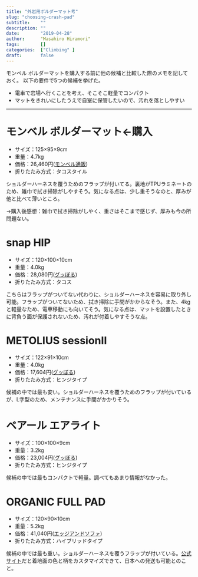```yaml
---
title: "外岩用ボルダーマット考"
slug: "choosing-crash-pad"
subtitle:    ""
description: ""
date:        "2019-04-28"
author:      "Masahiro Hiramori"
tags:        []
categories:  ["Climbing" ]
draft:       false
---
```


モンベル ボルダーマットを購入する前に他の候補と比較した際のメモを記しておく。
以下の要件で5つの候補を挙げた。

- 電車で岩場へ行くことを考え、そこそこ軽量でコンパクト
- マットをきれいにしたうえで自室に保管したいので、汚れを落としやすい

---

# モンベル ボルダーマット←購入

- サイズ：125×95×9cm
- 重量：4.7kg
- 価格：26,460円([モンベル通販](https://webshop.montbell.jp/goods/disp.php?product_id=1223376))
- 折りたたみ方式：タコスタイル

ショルダーハーネスを覆うためのフラップが付いてる。裏地がTPUラミネートのため、雑巾で拭き掃除がしやすそう。気になる点は、少し重そうなのと、厚みが他と比べて薄いところ。

→購入後感想：雑巾で拭き掃除がしやく、重さはそこまで感じず、厚みも今の所問題ない。

# snap HIP

- サイズ：120×100×10cm
- 重量：4.0kg
- 価格：28,080円([グッぼる](https://shop.goodbouldering.com/?pid=142264026))
- 折りたたみ方式：タコス

こちらはフラップがついてない代わりに、ショルダーハーネスを容易に取り外し可能。フラップがついてないため、拭き掃除に手間がかからなそう。また、4kgと軽量なため、電車移動にも向いてそう。気になる点は、マットを設置したときに背負う面が保護されないため、汚れが付着しやすそうな点。

# METOLIUS sessionII

- サイズ：122×91×10cm
- 重量：4.0kg
- 価格：17,604円([グッぼる](https://shop.goodbouldering.com/?pid=127743284))
- 折りたたみ方式：ヒンジタイプ

候補の中では最も安い。ショルダーハーネスを覆うためのフラップが付いているが、L字型のため、メンテナンスに手間がかかりそう。

# ベアール エアライト

- サイズ：100×100×9cm
- 重量：3.2kg
- 価格：23,004円([グッぼる](https://www.lostarrow.co.jp/store/g/gBE18014001/))
- 折りたたみ方式：ヒンジタイプ

候補の中では最もコンパクトで軽量。調べてもあまり情報がなかった。

# ORGANIC FULL PAD

- サイズ：120×90×10cm
- 重量：5.2kg
- 価格：41,040円([エッジアンドソファ](http://www.edgeandsofa.jp/fs/edgeandsofa/boulderingmat/gd14205))
- 折りたたみ方式：ハイブリッドタイプ

候補の中では最も重い。ショルダーハーネスを覆うフラップが付いている。[公式サイト](https://organicclimbing.com/products/full-pad)だと着地面の色と柄をカスタマイズできて、日本への発送も可能とのこと。
